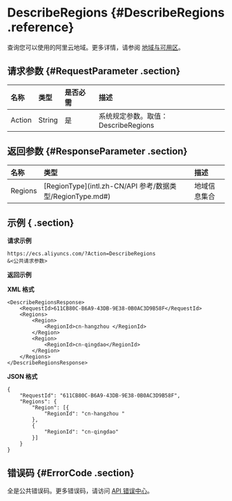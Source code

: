# DescribeRegions {#DescribeRegions .reference}

查询您可以使用的阿里云地域。更多详情，请参阅 [地域与可用区](https://www.alibabacloud.com/help/doc-detail/40654.htm)。

## 请求参数 {#RequestParameter .section}

|名称|类型|是否必需|描述|
|:-|:-|:---|:-|
|Action|String|是|系统规定参数。取值：DescribeRegions|

## 返回参数 {#ResponseParameter .section}

|名称|类型|描述|
|:-|:-|:-|
|Regions|[RegionType](intl.zh-CN/API 参考/数据类型/RegionType.md#)|地域信息集合|

## 示例 { .section}

**请求示例** 

```
https://ecs.aliyuncs.com/?Action=DescribeRegions
&<公共请求参数>
```

**返回示例** 

**XML 格式**

```
<DescribeRegionsResponse>
    <RequestId>611CB80C-B6A9-43DB-9E38-0B0AC3D9B58F</RequestId>
    <Regions>
        <Region>
            <RegionId>cn-hangzhou </RegionId>
        </Region>
        <Region>
            <RegionId>cn-qingdao</RegionId>
        </Region>
    </Regions>
</DescribeRegionsResponse>
```

 **JSON 格式** 

```
{
    "RequestId": "611CB80C-B6A9-43DB-9E38-0B0AC3D9B58F",
    "Regions": {
        "Region": [{
            "RegionId": "cn-hangzhou "
        },
        {
            "RegionId": "cn-qingdao"
        }]
    }
}
```

## 错误码 {#ErrorCode .section}

全是公共错误码。更多错误码，请访问 [API 错误中心](https://error-center.alibabacloud.com/status/product/Ecs)。

